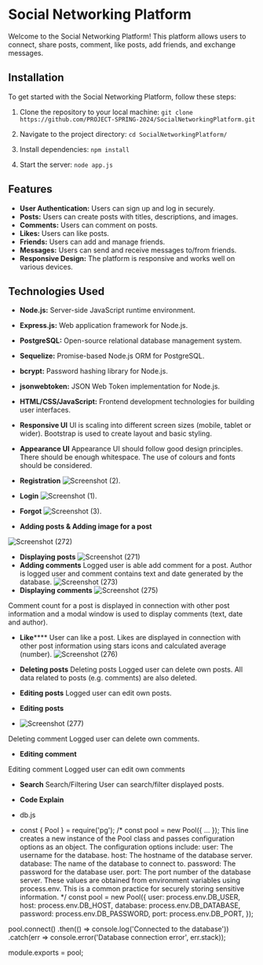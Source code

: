 # Social Networking Platform

Welcome to the Social Networking Platform! This platform allows users to connect, share posts, comment, like posts, add friends, and exchange messages.

## Installation

To get started with the Social Networking Platform, follow these steps:

1. Clone the repository to your local machine:
`git clone https://github.com/PROJECT-SPRING-2024/SocialNetworkingPlatform.git
`


2. Navigate to the project directory:
`cd SocialNetworkingPlatform/`



3. Install dependencies:
`npm install`



4. Start the server:
`node app.js`



## Features

- **User Authentication:** Users can sign up and log in securely.
- **Posts:** Users can create posts with titles, descriptions, and images.
- **Comments:** Users can comment on posts.
- **Likes:** Users can like posts.
- **Friends:** Users can add and manage friends.
- **Messages:** Users can send and receive messages to/from friends.
- **Responsive Design:** The platform is responsive and works well on various devices.

## Technologies Used

- **Node.js:** Server-side JavaScript runtime environment.
- **Express.js:** Web application framework for Node.js.
- **PostgreSQL:** Open-source relational database management system.
- **Sequelize:** Promise-based Node.js ORM for PostgreSQL.
- **bcrypt:** Password hashing library for Node.js.
- **jsonwebtoken:** JSON Web Token implementation for Node.js.
- **HTML/CSS/JavaScript:** Frontend development technologies for building user interfaces.

- **Responsive UI**  UI is scaling into different screen sizes (mobile, tablet or wider). Bootstrap is used to create layout and basic styling.


- **Appearance UI** Appearance UI should follow good design principles. There should be enough whitespace. The use of colours and fonts should be considered.
- **Registration** 
![Screenshot (2)](https://github.com/user-attachments/assets/4aa61b02-1bba-41d4-a7fc-ae51db549199).
- **Login** 
![Screenshot (1)](https://github.com/user-attachments/assets/b9304ea1-8076-4b31-a255-f92193df2cab).
- **Forgot** 
![Screenshot (3)](https://github.com/user-attachments/assets/5b124a9b-364f-417c-88c9-740a3a58d7d6).
- **Adding posts & Adding image for a post** 

![Screenshot (272)](https://github.com/user-attachments/assets/9a66ac96-dde5-4a23-b899-9f84e6201ea3)
- **Displaying posts** 
![Screenshot (271)](https://github.com/user-attachments/assets/15b69b7c-0482-47d3-ac18-b9985db829a9)
- **Adding comments** Logged user is able add comment for a post. Author is logged user and comment contains text and date generated by the database.
 ![Screenshot (273)](https://github.com/user-attachments/assets/a79062a5-7ae3-4e96-873d-e48d866e4e9e)
- **Displaying comments**
![Screenshot (275)](https://github.com/user-attachments/assets/d005fdf6-7cee-445e-a630-07951400370a)
 
 Comment count for a post is displayed in 
connection with other post information and a 
modal window is used to display comments 
(text, date and author).
- **Like****** 
 User can like a post. Likes are displayed in 
connection with other post information using 
stars icons and calculated average
(number).
![Screenshot (276)](https://github.com/user-attachments/assets/928b494c-2c0f-4075-8c24-0bb46c8171ac)

- **Deleting posts** 
Deleting posts Logged user can delete own posts. All data 
related to posts (e.g. comments) are also 
deleted.

- **Editing posts** 
 Logged user can edit own posts.
- **Editing posts**

- ![Screenshot (277)](https://github.com/user-attachments/assets/6a6e769b-968a-4ad2-bcca-1e5448c80a27)

Deleting comment Logged user can delete own comments.
- **Editing comment**

Editing comment Logged user can edit own comments
- **Search** 
Search/Filtering User can search/filter displayed posts. 

- **Code Explain**
- db.js
- const { Pool } = require('pg');
/*
const pool = new Pool({ ... });
This line creates a new instance of the Pool class and passes configuration options as an object.
The configuration options include:
user: The username for the database.
host: The hostname of the database server.
database: The name of the database to connect to.
password: The password for the database user.
port: The port number of the database server.
These values are obtained from environment variables using process.env. 
This is a common practice for securely storing sensitive information.
*/
const pool = new Pool({
  user: process.env.DB_USER,
  host: process.env.DB_HOST,
  database: process.env.DB_DATABASE,
  password: process.env.DB_PASSWORD,
  port: process.env.DB_PORT,
});

pool.connect()
  .then(() => console.log('Connected to the database'))
  .catch(err => console.error('Database connection error', err.stack));

module.exports = pool;

